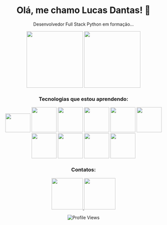 <div align="center">

# Olá, me chamo Lucas Dantas! 👋

Desenvolvedor Full Stack Python em formação...

<div style="display: inline-block;">
  
  <img height="180em" src="https://github-readme-stats.vercel.app/api/top-langs/?username=Kulasq&layout=compact&theme=dark"/>
  
  <img height="180em" src="https://github-readme-stats.vercel.app/api?username=Kulasq&show_icons=true&theme=dark"/>

</div>

### Tecnologias que estou aprendendo:

<img src="https://img.shields.io/badge/-HTML5-E34F26?style=flat-square&logo=html5&logoColor=white" width="80" height="60"/>
<img src="https://img.shields.io/badge/-CSS3-1572B6?style=flat-square&logo=css3" width="80" height="80"/>
<img src="https://img.shields.io/badge/-JavaScript-F7DF1E?style=flat-square&logo=javascript&logoColor=black" width="80" height="80"/>
<img src="https://img.shields.io/badge/-jQuery-0769AD?style=flat-square&logo=jquery" width="80" height="80"/>
<img src="https://img.shields.io/badge/-Bootstrap-563D7C?style=flat-square&logo=bootstrap" width="80" height="80"/>
<img src="https://img.shields.io/badge/-Node.js-339933?style=flat-square&logo=node.js&logoColor=white" width="80" height="80"/>
<img src="https://img.shields.io/badge/-Gulp-CF4647?style=flat-square&logo=gulp" width="80" height="80"/>
<img src="https://img.shields.io/badge/-Grunt-FAA918?style=flat-square&logo=grunt" width="80" height="80"/>
<img src="https://img.shields.io/badge/-Sass-CC6699?style=flat-square&logo=sass" width="80" height="80"/>
<img src="https://img.shields.io/badge/-Less-1D365D?style=flat-square&logo=less" width="80" height="80"/>

### Contatos:

<a href="https://www.instagram.com/kulasq" target="_blank">
  <img src="https://img.shields.io/badge/-Instagram-E4405F?style=for-the-badge&logo=instagram&logoColor=white" width="100"/>
</a>
<a href="mailto:lucasdantas.11@gmail.com">
  <img src="https://img.shields.io/badge/-Gmail-D14836?style=for-the-badge&logo=gmail&logoColor=white" width="100"/>
</a>

![Profile Views](https://komarev.com/ghpvc/?username=Kulasq)

</div>
